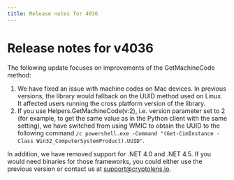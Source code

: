 ```yaml
---
title: Release notes for 4036
---
```


# Release notes for v4036

The following update focuses on improvements of the GetMachineCode method:

1. We have fixed an issue with machine codes on Mac devices. In previous versions, the library would fallback on the UUID method used on Linux. It affected users running the cross platform version of the library.
2. If you use Helpers.GetMachineCode(v:2), i.e. version parameter set to 2 (for example, to get the same value as in the Python client with the same setting), we have switched from using WMIC to obtain the UUID to the following command `/c powershell.exe -Command "(Get-CimInstance -Class Win32_ComputerSystemProduct).UUID"`.

In addition, we have removed support for .NET 4.0 and .NET 4.5. If you would need binaries for those frameworks, you could either use the previous version or contact us at support@cryptolens.io.
